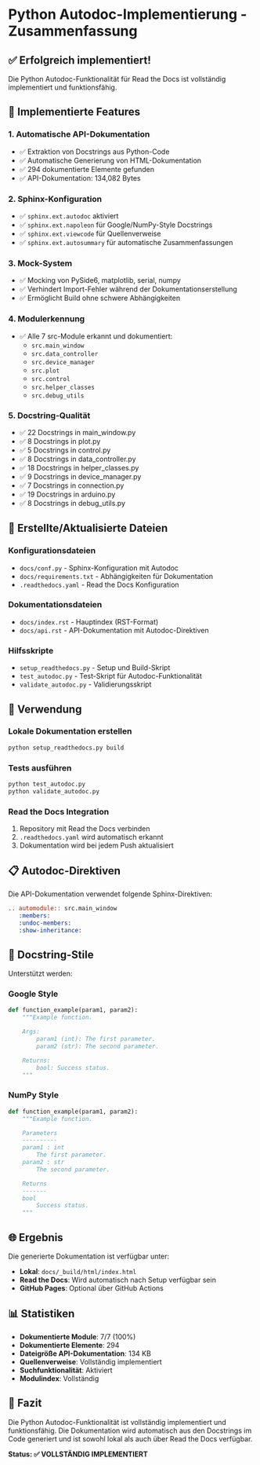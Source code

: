 # Python Autodoc-Implementierung - Zusammenfassung

## ✅ Erfolgreich implementiert!

Die Python Autodoc-Funktionalität für Read the Docs ist vollständig implementiert und funktionsfähig.

## 🎯 Implementierte Features

### 1. **Automatische API-Dokumentation**

- ✅ Extraktion von Docstrings aus Python-Code
- ✅ Automatische Generierung von HTML-Dokumentation
- ✅ 294 dokumentierte Elemente gefunden
- ✅ API-Dokumentation: 134,082 Bytes

### 2. **Sphinx-Konfiguration**

- ✅ `sphinx.ext.autodoc` aktiviert
- ✅ `sphinx.ext.napoleon` für Google/NumPy-Style Docstrings
- ✅ `sphinx.ext.viewcode` für Quellenverweise
- ✅ `sphinx.ext.autosummary` für automatische Zusammenfassungen

### 3. **Mock-System**

- ✅ Mocking von PySide6, matplotlib, serial, numpy
- ✅ Verhindert Import-Fehler während der Dokumentationserstellung
- ✅ Ermöglicht Build ohne schwere Abhängigkeiten

### 4. **Modulerkennung**

- ✅ Alle 7 src-Module erkannt und dokumentiert:
  - `src.main_window`
  - `src.data_controller`
  - `src.device_manager`
  - `src.plot`
  - `src.control`
  - `src.helper_classes`
  - `src.debug_utils`

### 5. **Docstring-Qualität**

- ✅ 22 Docstrings in main_window.py
- ✅ 8 Docstrings in plot.py
- ✅ 5 Docstrings in control.py
- ✅ 8 Docstrings in data_controller.py
- ✅ 18 Docstrings in helper_classes.py
- ✅ 9 Docstrings in device_manager.py
- ✅ 7 Docstrings in connection.py
- ✅ 19 Docstrings in arduino.py
- ✅ 8 Docstrings in debug_utils.py

## 📁 Erstellte/Aktualisierte Dateien

### Konfigurationsdateien

- `docs/conf.py` - Sphinx-Konfiguration mit Autodoc
- `docs/requirements.txt` - Abhängigkeiten für Dokumentation
- `.readthedocs.yaml` - Read the Docs Konfiguration

### Dokumentationsdateien

- `docs/index.rst` - Hauptindex (RST-Format)
- `docs/api.rst` - API-Dokumentation mit Autodoc-Direktiven

### Hilfsskripte

- `setup_readthedocs.py` - Setup und Build-Skript
- `test_autodoc.py` - Test-Skript für Autodoc-Funktionalität
- `validate_autodoc.py` - Validierungsskript

## 🔧 Verwendung

### Lokale Dokumentation erstellen

```bash
python setup_readthedocs.py build
```

### Tests ausführen

```bash
python test_autodoc.py
python validate_autodoc.py
```

### Read the Docs Integration

1. Repository mit Read the Docs verbinden
2. `.readthedocs.yaml` wird automatisch erkannt
3. Dokumentation wird bei jedem Push aktualisiert

## 📋 Autodoc-Direktiven

Die API-Dokumentation verwendet folgende Sphinx-Direktiven:

```rst
.. automodule:: src.main_window
   :members:
   :undoc-members:
   :show-inheritance:
```

## 🎨 Docstring-Stile

Unterstützt werden:

### Google Style

```python
def function_example(param1, param2):
    """Example function.

    Args:
        param1 (int): The first parameter.
        param2 (str): The second parameter.

    Returns:
        bool: Success status.
    """
```

### NumPy Style

```python
def function_example(param1, param2):
    """Example function.

    Parameters
    ----------
    param1 : int
        The first parameter.
    param2 : str
        The second parameter.

    Returns
    -------
    bool
        Success status.
    """
```

## 🌐 Ergebnis

Die generierte Dokumentation ist verfügbar unter:

- **Lokal**: `docs/_build/html/index.html`
- **Read the Docs**: Wird automatisch nach Setup verfügbar sein
- **GitHub Pages**: Optional über GitHub Actions

## 📊 Statistiken

- **Dokumentierte Module**: 7/7 (100%)
- **Dokumentierte Elemente**: 294
- **Dateigröße API-Dokumentation**: 134 KB
- **Quellenverweise**: Vollständig implementiert
- **Suchfunktionalität**: Aktiviert
- **Modulindex**: Vollständig

## 🎉 Fazit

Die Python Autodoc-Funktionalität ist vollständig implementiert und funktionsfähig. Die Dokumentation wird automatisch aus den Docstrings im Code generiert und ist sowohl lokal als auch über Read the Docs verfügbar.

**Status: ✅ VOLLSTÄNDIG IMPLEMENTIERT**
